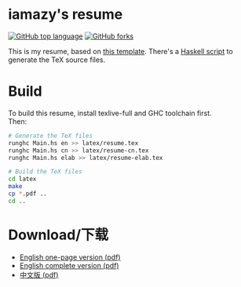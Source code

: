 # iamazy's resume

[![GitHub top language](https://img.shields.io/github/languages/top/iamazy/resume.svg)](https://github.com/iamazy/resume)
[![GitHub forks](https://img.shields.io/github/forks/iamazy/resume.svg?style=social&label=Fork)](https://github.com/iamazy/resume)

This is my resume, based on [this template](https://github.com/ice1000/resume).
There's a [Haskell script](Resume.hs) to generate the TeX source files.

# Build

To build this resume, install texlive-full and GHC toolchain first.<br/>
Then:

```bash
# Generate the TeX files
runghc Main.hs en >> latex/resume.tex
runghc Main.hs cn >> latex/resume-cn.tex
runghc Main.hs elab >> latex/resume-elab.tex

# Build the TeX files
cd latex
make
cp *.pdf ..
cd ..
```

# Download/下载

+ [English one-page version (pdf)](./resume.pdf)
+ [English complete version (pdf)](./resume-elab.pdf)
+ [中文版 (pdf)](./resume-cn.pdf)
